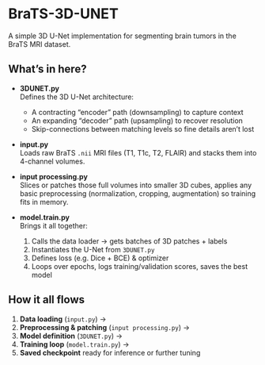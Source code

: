 # BraTS-3D-UNET

A simple 3D U-Net implementation for segmenting brain tumors in the BraTS MRI dataset.

## What’s in here?

- **3DUNET.py**  
  Defines the 3D U-Net architecture:  
  - A contracting “encoder” path (downsampling) to capture context  
  - An expanding “decoder” path (upsampling) to recover resolution  
  - Skip-connections between matching levels so fine details aren’t lost  

- **input.py**  
  Loads raw BraTS `.nii` MRI files (T1, T1c, T2, FLAIR) and stacks them into 4-channel volumes.

- **input processing.py**  
  Slices or patches those full volumes into smaller 3D cubes, applies any basic preprocessing (normalization, cropping, augmentation) so training fits in memory.

- **model.train.py**  
  Brings it all together:  
  1. Calls the data loader → gets batches of 3D patches + labels  
  2. Instantiates the U-Net from `3DUNET.py`  
  3. Defines loss (e.g. Dice + BCE) & optimizer  
  4. Loops over epochs, logs training/validation scores, saves the best model

## How it all flows

1. **Data loading** (`input.py`) →  
2. **Preprocessing & patching** (`input processing.py`) →  
3. **Model definition** (`3DUNET.py`) →  
4. **Training loop** (`model.train.py`) →  
5. **Saved checkpoint** ready for inference or further tuning
